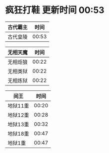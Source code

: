 # 疯狂打鞋 更新时间 00:53

| 古代霸主   | 时间    |
|--------|-------|
| 古代皇陵 | 00:53 |

| 无相天魔   | 时间    |
|--------|-------|
| 无相炬狼 | 00:22 |
| 无相类狱 | 00:22 |
| 无相炼狱 | 00:22 |

| 间王   | 时间    |
|--------|-------|
| 地狱11重 | 00:20 |
| 地狱12重 | 00:28 |
| 地狱13重 | 00:32 |
| 地狱18重 | 00:47 |
| 地狱1重 | 00:47 |